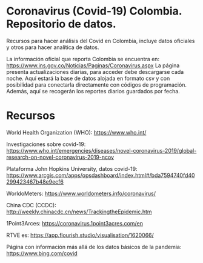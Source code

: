 # Coronavirus (Covid-19) Colombia. Repositorio de datos.  
Recursos para hacer análisis del Covid en Colombia, incluye datos oficiales y otros para hacer analítica de datos. 

La información oficial que reporta Colombia se encuentra en: https://www.ins.gov.co/Noticias/Paginas/Coronavirus.aspx La página presenta actualizaciones diarias, para acceder debe descargarse cada noche. Aquí estará la base de datos alojada en formato csv y con posibilidad para conectarla directamente con códigos de programación. Además, aquí se recogerán los reportes diarios guardados por fecha. 

# Recursos
World Health Organization (WHO): https://www.who.int/

Investigaciones sobre covid-19: https://www.who.int/emergencies/diseases/novel-coronavirus-2019/global-research-on-novel-coronavirus-2019-ncov

Plataforma John Hopkins University, datos covid-19: https://www.arcgis.com/apps/opsdashboard/index.html#/bda7594740fd40299423467b48e9ecf6

WorldoMeters: https://www.worldometers.info/coronavirus/

China CDC (CCDC): http://weekly.chinacdc.cn/news/TrackingtheEpidemic.htm

1Point3Arces: https://coronavirus.1point3acres.com/en

RTVE es: https://app.flourish.studio/visualisation/1620066/

Página con información más allá de los datos básicos de la pandemia: https://www.bing.com/covid

